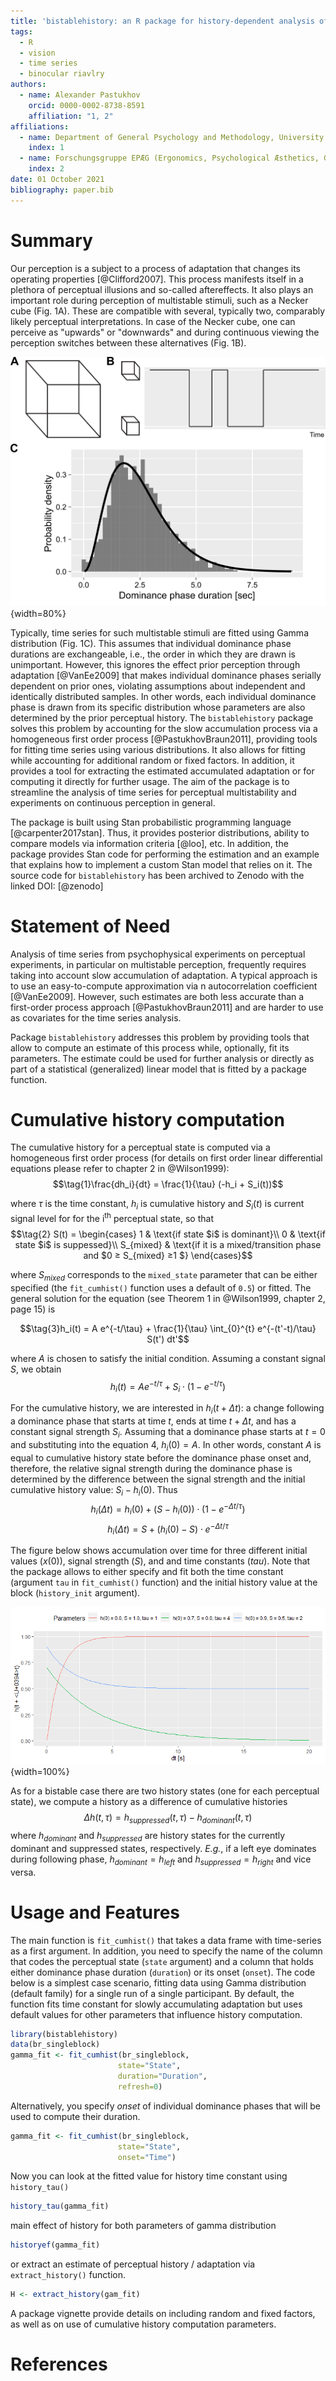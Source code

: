 ```yaml
---
title: 'bistablehistory: an R package for history-dependent analysis of perceptual time series'
tags:
  - R
  - vision
  - time series
  - binocular riavlry
authors:
  - name: Alexander Pastukhov
    orcid: 0000-0002-8738-8591
    affiliation: "1, 2"
affiliations:
  - name: Department of General Psychology and Methodology, University of Bamberg, Bamberg, Bavaria, Germany.
    index: 1
  - name: Forschungsgruppe EPÆG (Ergonomics, Psychological Æsthetics, Gestalt), Bamberg, Bavaria, Germany.
    index: 2
date: 01 October 2021
bibliography: paper.bib
---
```


# Summary
Our perception is a subject to a process of adaptation that changes its operating properties [@Clifford2007]. This process manifests itself in a plethora of perceptual illusions and so-called aftereffects. It also plays an important role during perception of multistable stimuli, such as a Necker cube (Fig. 1A). These are compatible with several, typically two, comparably likely perceptual interpretations. In case of the Necker cube, one can perceive as "upwards" or "downwards" and during continuous viewing the perception switches between these alternatives (Fig. 1B).

![**Figure 1. Perception of Necker cube stimulus.** A) Necker cube. B) Schematic time series of perceptual alternations. C) Example distribution of perceptual dominance phases' duration fitting with Gamma distribution. \label{fig:fig1}](fig1.png){width=80%}

Typically, time series for such multistable stimuli are fitted using Gamma distribution (Fig. 1C). This assumes that individual dominance phase durations are exchangeable, i.e., the order in which they are drawn is unimportant. However, this ignores the effect prior perception through adaptation [@VanEe2009] that makes individual dominance phases serially dependent on prior ones, violating assumptions about independent and identically distributed samples. In other words, each individual dominance phase is drawn from its specific distribution whose parameters are also determined by the prior perceptual history. The `bistablehistory` package solves this problem by accounting for the slow accumulation process via a homogeneous first order process [@PastukhovBraun2011], providing tools for fitting time series using various distributions. It also allows for fitting while accounting for additional random or fixed factors. In addition, it provides a tool for extracting the estimated accumulated adaptation or for computing it directly for further usage. The aim of the package is to streamline the analysis of time series for perceptual multistability and experiments on continuous perception in general.

The package is built using Stan probabilistic programming language [@carpenter2017stan]. Thus, it provides posterior distributions, ability to compare models via information criteria [@loo], etc. In addition, the package provides Stan code for performing the estimation and an example that explains how to implement a custom Stan model that relies on it. The source code for `bistablehistory` has been archived to Zenodo with the linked DOI: [@zenodo]

# Statement of Need
Analysis of time series from psychophysical experiments on perceptual experiments, in particular on multistable perception, frequently requires taking into account slow accumulation of adaptation. A typical approach is to use an easy-to-compute approximation via n autocorrelation coefficient [@VanEe2009]. However, such estimates are both less accurate than a first-order process approach [@PastukhovBraun2011] and are harder to use as covariates for the time series analysis. 

Package `bistablehistory` addresses this problem by providing tools that allow to compute an estimate of this process while, optionally, fit its parameters. The estimate could be used for further analysis or directly as part of a statistical (generalized) linear model that is fitted by a package function.

# Cumulative history computation

The cumulative history for a perceptual state is computed via a homogeneous first order process (for details on first order linear differential equations please refer to chapter 2 in @Wilson1999):
$$\tag{1}\frac{dh_i}{dt} = \frac{1}{\tau} (-h_i + S_i(t))$$

where $\tau$ is the time constant, $h_i$ is cumulative history and $S_i(t)$ is current signal level for for the i<sup>th</sup> perceptual state, so that
$$\tag{2}
S(t) = \begin{cases}
  1 & \text{if state $i$ is dominant}\\
  0 & \text{if state $i$ is suppessed}\\
  S_{mixed} & \text{if it is a mixed/transition phase and $0 ≥ S_{mixed} ≥1 $}
\end{cases}$$

where $S_{mixed}$ corresponds to the `mixed_state` parameter that can be either specified (the `fit_cumhist()` function uses a default of `0.5`) or fitted. The general solution for the equation (see Theorem 1 in @Wilson1999, chapter 2, page 15) is

$$\tag{3}h_i(t) = A e^{-t/\tau} + \frac{1}{\tau} \int_{0}^{t} e^{-(t'-t)/\tau} S(t') dt'$$

where $A$ is chosen to satisfy the initial condition. Assuming a constant signal $S$, we obtain
$$\tag{4}h_i(t) = A e^{-t/\tau} + S_i \cdot (1 - e^{-t/\tau})$$

For the cumulative history, we are interested in $h_i(t + \Delta t)$: a change following a dominance phase that starts at time $t$, ends at time $t + \Delta t$, and has a constant signal strength $S_i$. Assuming that a dominance phase starts at $t=0$ and substituting into the equation 4, $h_i(0) = A$. In other words, constant $A$ is equal to cumulative history state before the dominance phase onset and, therefore, the relative signal strength during the dominance phase is determined by the difference between the signal strength and the initial cumulative history value: $S_i - h_i(0)$. Thus
$$\tag{5} h_i(\Delta t) = h_i(0) + (S - h_i(0)) \cdot (1 - e^{-\Delta t/\tau})$$
$$\tag{6} h_i(\Delta t) = S + (h_i(0) - S)  \cdot e^{-\Delta t/\tau}$$


The figure below shows accumulation over time for three different initial values ($x(0)$), signal strength ($S$), and and time constants ($tau$). Note that the package allows to either specify and fit both the time constant (argument `tau` in `fit_cumhist()` function) and the initial history value at the block (`history_init` argument).

![**Figure 2. Examples of cumulative history for diffierent initial conditions, signal strength, and time constants.** \label{fig:fig2}](fig2.png){width=100%}


As for a bistable case there are two history states (one for each perceptual state), we compute a history as a difference of cumulative histories
$$\tag{7}\Delta h(t, \tau) = h_{suppressed}(t, \tau) - h_{dominant}(t, \tau) $$
where $h_{dominant}$ and $h_{suppressed}$ are history states for the currently dominant and suppressed states, respectively. _E.g._, if a left eye dominates during following phase, $h_{dominant} = h_{left}$ and $h_{suppressed} = h_{right}$ and vice versa.

# Usage and Features
The main function is `fit_cumhist()` that takes a data frame with time-series as a first argument. In addition, you need to specify the name of the column that codes the perceptual state (`state` argument) and a column that holds either dominance phase duration (`duration`) or its onset (`onset`). The code below is a simplest case scenario, fitting data using Gamma distribution (default family) for a single run of a single participant. By default, the function fits time constant for slowly accumulating adaptation but uses default values for other parameters that influence history computation.

```r
library(bistablehistory)
data(br_singleblock)
gamma_fit <- fit_cumhist(br_singleblock,
                        state="State",
                        duration="Duration",
                        refresh=0)
```

Alternatively, you specify _onset_ of individual dominance phases that will be used to compute their duration.
```r
gamma_fit <- fit_cumhist(br_singleblock,
                        state="State",
                        onset="Time")
```

Now you can look at the fitted value for history time constant using `history_tau()`
```r
history_tau(gamma_fit)
```

main effect of history for both parameters of gamma distribution
```r
historyef(gamma_fit)
```
or extract an estimate of perceptual history / adaptation via `extract_history()` function.
```r
H <- extract_history(gam_fit)
```

A package vignette provide details on including random and fixed factors, as well as on use of cumulative history computation parameters.  

# References
